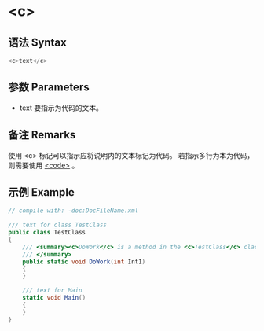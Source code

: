 # \<c\>

## 语法 Syntax

``` csharp
<c>text</c>
```  

## 参数 Parameters
* text
  要指示为代码的文本。

## 备注 Remarks
使用 \<c\> 标记可以指示应将说明内的文本标记为代码。 若指示多行为本为代码，则需要使用 [\<code\>](code.md) 。

## 示例 Example

``` csharp
// compile with: -doc:DocFileName.xml 

/// text for class TestClass
public class TestClass
{
    /// <summary><c>DoWork</c> is a method in the <c>TestClass</c> class.
    /// </summary>
    public static void DoWork(int Int1)
    {
    }

    /// text for Main
    static void Main()
    {
    }
}
```


